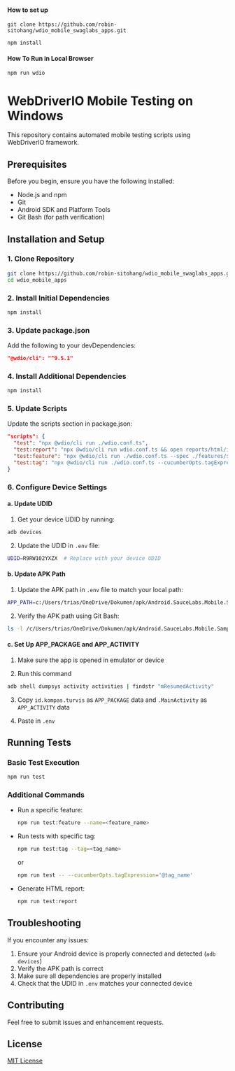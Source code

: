 #### How to set up
```
git clone https://github.com/robin-sitohang/wdio_mobile_swaglabs_apps.git

npm install
```

#### How To Run in Local Browser
```
npm run wdio

```

# WebDriverIO Mobile Testing on Windows

This repository contains automated mobile testing scripts using WebDriverIO framework.

## Prerequisites

Before you begin, ensure you have the following installed:
- Node.js and npm
- Git
- Android SDK and Platform Tools
- Git Bash (for path verification)

## Installation and Setup

### 1. Clone Repository
```bash
git clone https://github.com/robin-sitohang/wdio_mobile_swaglabs_apps.git
cd wdio_mobile_apps
```

### 2. Install Initial Dependencies
```bash
npm install
```

### 3. Update package.json
Add the following to your devDependencies:
```json
"@wdio/cli": "^9.5.1"
```

### 4. Install Additional Dependencies
```bash
npm install
```

### 5. Update Scripts
Update the scripts section in package.json:
```json
"scripts": {
  "test": "npx @wdio/cli run ./wdio.conf.ts",
  "test:report": "npx @wdio/cli run wdio.conf.ts && open reports/html/index.html",
  "test:feature": "npx @wdio/cli run ./wdio.conf.ts --spec ./features/$npm_config_name.feature",
  "test:tag": "npx @wdio/cli run ./wdio.conf.ts --cucumberOpts.tagExpression=\"@$npm_config_tag\""
}
```

### 6. Configure Device Settings

#### a. Update UDID
1. Get your device UDID by running:
```bash
adb devices
```

2. Update the UDID in `.env` file:
```bash
UDID=R9RW102YXZX  # Replace with your device UDID
```

#### b. Update APK Path
1. Update the APK path in `.env` file to match your local path:
```bash
APP_PATH=c:/Users/trias/OneDrive/Dokumen/apk/Android.SauceLabs.Mobile.Sample.app.2.4.0.apk
```

2. Verify the APK path using Git Bash:
```bash
ls -l /c/Users/trias/OneDrive/Dokumen/apk/Android.SauceLabs.Mobile.Sample.app.2.4.0.apk
```

#### c. Set Up APP_PACKAGE and APP_ACTIVITY
1. Make sure the app is opened in emulator or device

2. Run this command
```bash
adb shell dumpsys activity activities | findstr "mResumedActivity"
```

3. Copy `id.kompas.turvis` as `APP_PACKAGE` data and `.MainActivity` as `APP_ACTIVITY` data

4. Paste in `.env`

## Running Tests

### Basic Test Execution
```bash
npm run test
```

### Additional Commands
- Run a specific feature:
  ```bash
  npm run test:feature --name=<feature_name>
  ```

- Run tests with specific tag:
  ```bash
  npm run test:tag --tag=<tag_name>
  ```
  or
  ```bash
  npm run test -- --cucumberOpts.tagExpression='@tag_name'
  ```

- Generate HTML report:
  ```bash
  npm run test:report
  ```

## Troubleshooting

If you encounter any issues:
1. Ensure your Android device is properly connected and detected (`adb devices`)
2. Verify the APK path is correct
3. Make sure all dependencies are properly installed
4. Check that the UDID in `.env` matches your connected device

## Contributing

Feel free to submit issues and enhancement requests.

## License

[MIT License](LICENSE)


